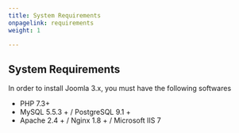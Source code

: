 ```yaml
---
title: System Requirements
onpagelink: requirements
weight: 1

---
```


System Requirements
-------------------

In order to install Joomla 3.x, you must have the following softwares

- PHP 7.3+
- MySQL 5.5.3 + / PostgreSQL 9.1 +
- Apache 2.4 + / Nginx 1.8 + / Microsoft IIS 7
 